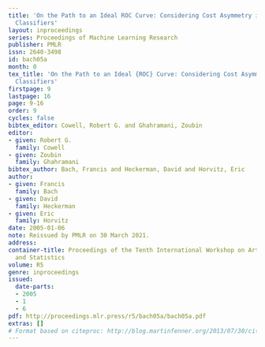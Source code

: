 ```yaml
---
title: 'On the Path to an Ideal ROC Curve: Considering Cost Asymmetry in Learning
  Classifiers'
layout: inproceedings
series: Proceedings of Machine Learning Research
publisher: PMLR
issn: 2640-3498
id: bach05a
month: 0
tex_title: 'On the Path to an Ideal {ROC} Curve: Considering Cost Asymmetry in Learning
  Classifiers'
firstpage: 9
lastpage: 16
page: 9-16
order: 9
cycles: false
bibtex_editor: Cowell, Robert G. and Ghahramani, Zoubin
editor:
- given: Robert G.
  family: Cowell
- given: Zoubin
  family: Ghahramani
bibtex_author: Bach, Francis and Heckerman, David and Horvitz, Eric
author:
- given: Francis
  family: Bach
- given: David
  family: Heckerman
- given: Eric
  family: Horvitz
date: 2005-01-06
note: Reissued by PMLR on 30 March 2021.
address:
container-title: Proceedings of the Tenth International Workshop on Artificial Intelligence
  and Statistics
volume: R5
genre: inproceedings
issued:
  date-parts:
  - 2005
  - 1
  - 6
pdf: http://proceedings.mlr.press/r5/bach05a/bach05a.pdf
extras: []
# Format based on citeproc: http://blog.martinfenner.org/2013/07/30/citeproc-yaml-for-bibliographies/
---
```


